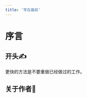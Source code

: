 ```yaml
---
title: '写在最前'
---
```


# 序言

## 开头✍️

更快的方法是不要重做已经做过的工作。

## 关于作者🏃

<VPTeamMembers size="small" :members="members" />

<script setup>
import { VPTeamMembers } from 'vitepress/theme'

const members = [
  {
    avatar: '/images/icecream.jpg',
    name: 'damokeris',
    title: 'Creator',
    links: [
      { icon: 'github', link: 'https://github.com/damokeris' }
    ]
  }
]
</script>